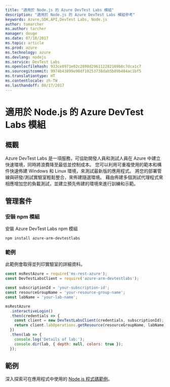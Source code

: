 ```yaml
---
title: "適用於 Node.js 的 Azure DevTest Labs 模組"
description: "適用於 Node.js 的 Azure DevTest Labs 模組參考"
keywords: Azure,SDK,API,DevTest Labs, Node.js
author: tomarcher
ms.author: tarcher
manager: douge
ms.date: 07/18/2017
ms.topic: article
ms.prod: azure
ms.technology: azure
ms.devlang: nodejs
ms.service: DevTest Labs
ms.openlocfilehash: 933ce8971e02c2898d296112282169b8c7dca1c7
ms.sourcegitcommit: 9974b43899e98df10253738dab5b09b484ac1bf5
ms.translationtype: HT
ms.contentlocale: zh-TW
ms.lasthandoff: 08/17/2017
---
```

# <a name="azure-devtest-labs-modules-for-nodejs"></a>適用於 Node.js 的 Azure DevTest Labs 模組

## <a name="overview"></a>概觀

Azure DevTest Labs 是一項服務，可協助開發人員和測試人員在 Azure 中建立快速環境，同時將浪費降至最低並控制成本。 您可以利用可重複使用的範本和構件快速佈建 Windows 和 Linux 環境，來測試最新版的應用程式。 將您的部署管線與研發/測試實驗室輕鬆整合，來佈建隨選環境。 藉由佈建多個測試代理程式來相應增加您的負載測試，並建立預先佈建的環境來進行訓練和示範。

## <a name="management-package"></a>管理套件

### <a name="install-the-npm-module"></a>安裝 npm 模組

安裝 Azure DevTest Labs npm 模組

```bash
npm install azure-arm-devtestlabs
```

### <a name="example"></a>範例

此範例會取得並列印實驗室的詳細資料。

```javascript
const msRestAzure = require('ms-rest-azure');
const DevTestLabsClient = require('azure-arm-devtestlabs');

const subscriptionId = 'your-subscription-id';
const resourceGroupName = 'your-resource-group-name';
const labName = 'your-lab-name';

msRestAzure
  .interactiveLogin()
  .then(credentials => {
    const client = new DevTestLabsClient(credentials, subscriptionId);
    return client.labOperations.getResource(resourceGroupName, labName);
  })
  .then(lab => {
    console.log('Details of lab:');
    console.dir(lab, { depth: null, colors: true });
  });


```

## <a name="samples"></a>範例

深入探索可在應用程式中使用的 [Node.js 程式碼範例](https://azure.microsoft.com/resources/samples/?platform=nodejs)。
